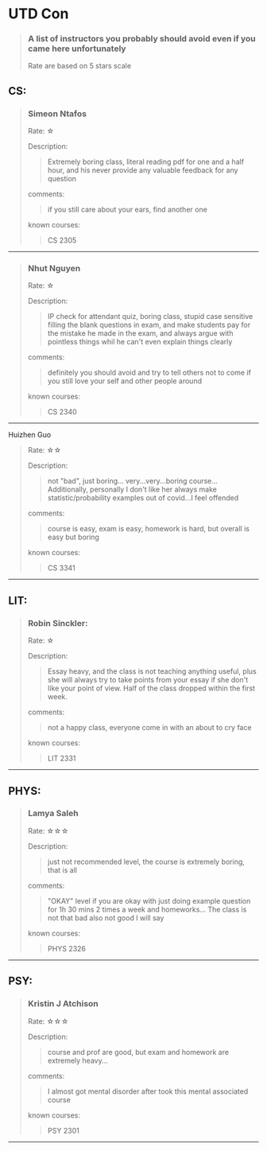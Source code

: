 # UTD Con
> ### A list of instructors you probably should avoid even if you came here unfortunately
>
> Rate are based on 5 stars scale

## CS:

> ### Simeon Ntafos
> Rate: ☆
>
> Description:
> 
>> Extremely boring class, literal reading pdf for one and a half hour, and his never provide any valuable feedback for any question
> 
> comments:
> 
>> if you still care about your ears, find another one
> 
> known courses:
> 
>> CS 2305
---
> ### Nhut Nguyen
> Rate: ☆
>
> Description:
> 
>> IP check for attendant quiz, boring class, stupid case sensitive filling the blank questions in exam, and make students pay for the mistake he made in the exam, and always argue with pointless things whil he can't even explain things clearly
> 
> comments:
> 
>> definitely you should avoid and try to tell others not to come if you still love your self and other people around
> 
> known courses:
> 
>> CS 2340
---
Huizhen Guo
> Rate: ☆☆
>
> Description:
> 
>> not "bad", just boring... very...very...boring course... Additionally, personally I don't like her always make statistic/probability examples out of covid...I feel offended
> 
> comments:
> 
>> course is easy, exam is easy, homework is hard, but overall is easy but boring
> 
> known courses:
> 
>> CS 3341
---
## LIT:
> ### Robin Sinckler:
> Rate: ☆
>
> Description:
>
>> Essay heavy, and the class is not teaching anything useful, plus she will always try to take points from your essay if she don't like your point of view. Half of the class dropped within the first week.
>
> comments:
> 
>> not a happy class, everyone come in with an about to cry face
> 
> known courses:
>
>> LIT 2331
---
## PHYS:
> ### Lamya Saleh
> Rate: ☆☆☆
>
> Description:
> 
>> just not recommended level, the course is extremely boring, that is all
> 
> comments:
> 
>> "OKAY" level if you are okay with just doing example question for 1h 30 mins 2 times a week and homeworks... The class is not that bad also not good I will say
> 
> known courses:
> 
>> PHYS 2326
---
## PSY:
> ### Kristin J Atchison
> Rate: ☆☆☆
>
> Description:
> 
>> course and prof are good, but exam and homework are extremely heavy...
> 
> comments:
> 
>> I almost got mental disorder after took this mental associated course
> 
> known courses:
> 
>> PSY 2301
---

<!-- FORMAT:

## MAJOR:
> ### NAME
> Rate: 
>
> Description:
> 
>> 
> 
> comments:
> 
>> 
> 
> known courses:
> 
>> 
--- -->
